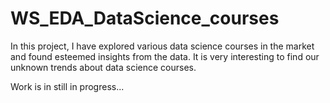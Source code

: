 # WS_EDA_DataScience_courses
In this project, I have explored various data science courses in the market and found esteemed insights from the data. It is very interesting to find our unknown trends about data science courses.

Work is in still in progress...
